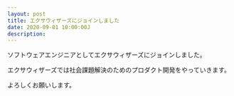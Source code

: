 ```yaml
---
layout: post
title: エクサウィザーズにジョインしました
date: 2020-09-01 10:00:00J
description: 
---
```


ソフトウェアエンジニアとしてエクサウィザーズにジョインしました。

エクサウィザーズでは社会課題解決のためのプロダクト開発をやっていきます。

よろしくお願いします。
